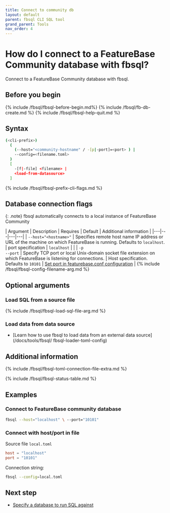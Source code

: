 ```yaml
---
title: Connect to community db
layout: default
parent: fbsql CLI SQL tool
grand_parent: Tools
nav_order: 4
---
```


# How do I connect to a FeatureBase Community database with fbsql?

Connect to a FeatureBase Community database with fbsql.

## Before you begin

{% include /fbsql/fbsql-before-begin.md%}
{% include /fbsql/fb-db-create.md %}
{% include /fbsql/fbsql-help-quit.md %}

## Syntax

```sh
(<cli-prefix>)
  (
    (--host="<community-hostname" / -[p|-port]=<port> ) |
    --config=<filename.toml>
  )
  [
    -[f|-file] <filename> |
    <load-from-datasource>
  ]
```

{% include /fbsql/fbsql-prefix-cli-flags.md %}

## Database connection flags

{: .note}
fbsql automatically connects to a local instance of FeatureBase Community

| Argument | Description | Requires | Default | Additional information |
|---|---|---|---|
| `--host="<hostname>"` | Specifies remote host name IP address or URL of the machine on which FeatureBase is running. Defaults to `localhost`. | port specification | `localhost` |  |
| `-p`<br>`--port` | Specify TCP port or local Unix-domain socket file extension on which FeatureBase is listening for connections. | Host specification. Defaults to `10101` | [Set port in featurebase.conf configuration](/docs/community/com-config/com-config-flags) |
{% include /fbsql/fbsql-config-filename-arg.md %}

## Optional arguments

### Load SQL from a source file

{% include /fbsql/fbsql-load-sql-file-arg.md %}

### Load data from data source

* [Learn how to use fbsql to load data from an external data source](/docs/tools/fbsql/ fbsql-loader-toml-config)

## Additional information

{% include /fbsql/fbsql-toml-connection-file-extra.md %}

{% include /fbsql/fbsql-status-table.md %}

## Examples

### Connect to FeatureBase community database

```sh
fbsql --host="localhost" \ --port="10101"
```

### Connect with host/port in file

Source file `local.toml`
```toml
host = "localhost"
port = "10101"
```
Connection string:
```sh
fbsql --config=local.toml
```

## Next step

* [Specify a database to run SQL against](/docs/tools/fbsql/fbsql-running-sql)
